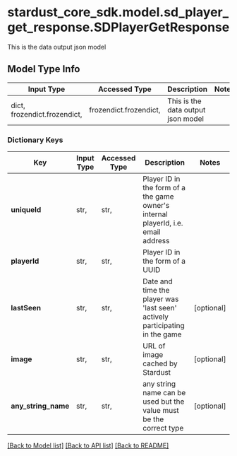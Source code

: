 # stardust_core_sdk.model.sd_player_get_response.SDPlayerGetResponse

This is the data output json model

## Model Type Info
Input Type | Accessed Type | Description | Notes
------------ | ------------- | ------------- | -------------
dict, frozendict.frozendict,  | frozendict.frozendict,  | This is the data output json model | 

### Dictionary Keys
Key | Input Type | Accessed Type | Description | Notes
------------ | ------------- | ------------- | ------------- | -------------
**uniqueId** | str,  | str,  | Player ID in the form of a the game owner&#x27;s internal playerId, i.e. email address | 
**playerId** | str,  | str,  | Player ID in the form of a UUID | 
**lastSeen** | str,  | str,  | Date and time the player was &#x27;last seen&#x27; actively participating in the game | [optional] 
**image** | str,  | str,  | URL of image cached by Stardust | [optional] 
**any_string_name** | str,  | str,  | any string name can be used but the value must be the correct type | [optional] 

[[Back to Model list]](../../README.md#documentation-for-models) [[Back to API list]](../../README.md#documentation-for-api-endpoints) [[Back to README]](../../README.md)

